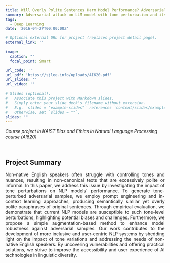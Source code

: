 ```yaml
---
title: Will Overly Polite Sentences Harm Model Performance? Adversarial Pragmatic Perturbation for NLP
summary: Adversarial attack on LLM model with tone perturbation and its defense
tags:
  - Deep Learning
date: '2016-04-27T00:00:00Z'

# Optional external URL for project (replaces project detail page).
external_link: ''

image:
  caption: ""
  focal_point: Smart

url_code: ''
url_pdf: 'https://sjlee.info/uploads/AI620.pdf'
url_slides: ''
url_video: ''

# Slides (optional).
#   Associate this project with Markdown slides.
#   Simply enter your slide deck's filename without extension.
#   E.g. `slides = "example-slides"` references `content/slides/example-slides.md`.
#   Otherwise, set `slides = ""`.
slides: ""
---
```

<i>Course project in KAIST Bias and Ethics in Natural Language Processing course (AI620)
</i>

<br>

## Project Summary

<p style="text-align:justify">
Non-native English speakers often struggle with controlling tones and nuances, resulting in non-canonical texts that are excessively polite or informal. In this paper, we address this issue by investigating the impact of tone perturbations on NLP models' performance. To generate tone-perturbed adversarial samples, we employ prompt engineering and in-context learning approaches, producing semantically similar yet overly polite paraphrases of original sentences. Through empirical evaluation, we demonstrate that current NLP models are susceptible to such tone-level perturbations, highlighting potential biases and challenges. Furthermore, we propose a simple augmentation-based method to enhance model robustness against adversarial samples. Our work contributes to the development of more inclusive and user-centric NLP systems by shedding light on the impact of tone variations and addressing the needs of non-native English speakers. By uncovering vulnerabilities and offering practical solutions, we strive to improve the accessibility and user experience of AI technologies in linguistic diversity.
</p>